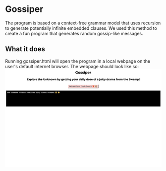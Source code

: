 # Gossiper
The program is based on a context-free grammar model that uses recursion to generate potentially infinite embedded clauses. We used this method to create a fun program that generates random gossip-like messages.

## What it does
Running gossiper.html will open the program in a local webpage on the user's default internet browser. The webpage should look like so: ![Whoopsie!](/readmefiles/Picture1.png)
